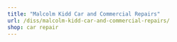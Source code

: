 ```yaml
---
title: "Malcolm Kidd Car and Commercial Repairs"
url: /diss/malcolm-kidd-car-and-commercial-repairs/
shop: car repair
---
```

